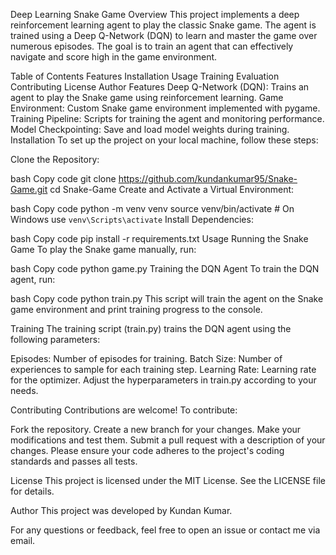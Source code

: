 Deep Learning Snake Game
Overview
This project implements a deep reinforcement learning agent to play the classic Snake game. The agent is trained using a Deep Q-Network (DQN) to learn and master the game over numerous episodes. The goal is to train an agent that can effectively navigate and score high in the game environment.

Table of Contents
Features
Installation
Usage
Training
Evaluation
Contributing
License
Author
Features
Deep Q-Network (DQN): Trains an agent to play the Snake game using reinforcement learning.
Game Environment: Custom Snake game environment implemented with pygame.
Training Pipeline: Scripts for training the agent and monitoring performance.
Model Checkpointing: Save and load model weights during training.
Installation
To set up the project on your local machine, follow these steps:

Clone the Repository:

bash
Copy code
git clone https://github.com/kundankumar95/Snake-Game.git
cd Snake-Game
Create and Activate a Virtual Environment:

bash
Copy code
python -m venv venv
source venv/bin/activate  # On Windows use `venv\Scripts\activate`
Install Dependencies:

bash
Copy code
pip install -r requirements.txt
Usage
Running the Snake Game
To play the Snake game manually, run:

bash
Copy code
python game.py
Training the DQN Agent
To train the DQN agent, run:

bash
Copy code
python train.py
This script will train the agent on the Snake game environment and print training progress to the console.

Training
The training script (train.py) trains the DQN agent using the following parameters:

Episodes: Number of episodes for training.
Batch Size: Number of experiences to sample for each training step.
Learning Rate: Learning rate for the optimizer.
Adjust the hyperparameters in train.py according to your needs.

Contributing
Contributions are welcome! To contribute:

Fork the repository.
Create a new branch for your changes.
Make your modifications and test them.
Submit a pull request with a description of your changes.
Please ensure your code adheres to the project's coding standards and passes all tests.

License
This project is licensed under the MIT License. See the LICENSE file for details.

Author
This project was developed by Kundan Kumar.

For any questions or feedback, feel free to open an issue or contact me via email.
